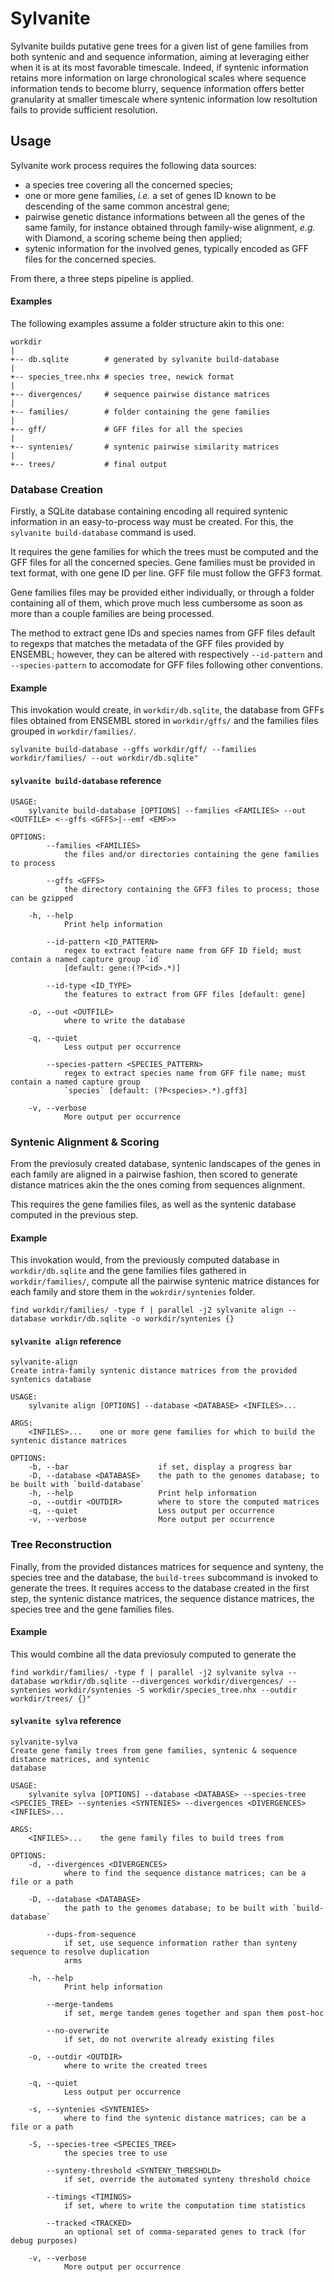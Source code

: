 # Sylvanite

Sylvanite builds putative gene trees for a given list of gene families from both
syntenic and and sequence information, aiming at leveraging either when it is at
its most favorable timescale. Indeed, if syntenic information retains more
information on large chronological scales where sequence information tends to
become blurry, sequence information offers better granularity at smaller
timescale where syntenic information low resoltution fails to provide sufficient
resolution.

## Usage

Sylvanite work process requires the following data sources:
  - a species tree covering all the concerned species;
  - one or more gene families, _i.e._ a set of genes ID known to be descending
    of the same common ancestral gene;
  - pairwise genetic distance informations between all the genes of the same
    family, for instance obtained through family-wise alignment, _e.g._ with
    Diamond, a scoring scheme being then applied;
  - sytenic information for the involved genes, typically encoded as GFF files
    for the concerned species.

From there, a three steps pipeline is applied.


#### Examples

The following examples assume a folder structure akin to this one:

```
workdir
|
+-- db.sqlite        # generated by sylvanite build-database
|
+-- species_tree.nhx # species tree, newick format
|
+-- divergences/     # sequence pairwise distance matrices
|
+-- families/        # folder containing the gene families
|
+-- gff/             # GFF files for all the species
|
+-- syntenies/       # syntenic pairwise similarity matrices
|
+-- trees/           # final output
```

### Database Creation

Firstly, a SQLite database containing encoding all required syntenic information
in an easy-to-process way must be created. For this, the `sylvanite
build-database` command is used.

It requires the gene families for which the trees must be computed and the GFF
files for all the concerned species. Gene families must be provided in text
format, with one gene ID per line. GFF file must follow the GFF3 format.

Gene families files may be provided either individually, or through a folder
containing all of them, which prove much less cumbersome as soon as more than a
couple families are being processed.

The method to extract gene IDs and species names from GFF files default to
regexps that matches the metadata of the GFF files provided by ENSEMBL; however,
they can be altered with respectively `--id-pattern` and `--species-pattern` to
accomodate for GFF files following other conventions.

#### Example

This invokation would create, in `workdir/db.sqlite`, the database from GFFs
files obtained from ENSEMBL stored in `workdir/gffs/` and the families files
grouped in `workdir/families/`.

```
sylvanite build-database --gffs workdir/gff/ --families workdir/families/ --out workdir/db.sqlite"
```

#### `sylvanite build-database` reference

```
USAGE:
    sylvanite build-database [OPTIONS] --families <FAMILIES> --out <OUTFILE> <--gffs <GFFS>|--emf <EMF>>

OPTIONS:
        --families <FAMILIES>
            the files and/or directories containing the gene families to process

        --gffs <GFFS>
            the directory containing the GFF3 files to process; those can be gzipped

    -h, --help
            Print help information

        --id-pattern <ID_PATTERN>
            regex to extract feature name from GFF ID field; must contain a named capture group `id`
            [default: gene:(?P<id>.*)]

        --id-type <ID_TYPE>
            the features to extract from GFF files [default: gene]

    -o, --out <OUTFILE>
            where to write the database

    -q, --quiet
            Less output per occurrence

        --species-pattern <SPECIES_PATTERN>
            regex to extract species name from GFF file name; must contain a named capture group
            `species` [default: (?P<species>.*).gff3]

    -v, --verbose
            More output per occurrence
```

### Syntenic Alignment & Scoring

From the previosuly created database, syntenic landscapes of the genes in each
family are aligned in a pairwise fashion, then scored to generate distance
matrices akin the the ones coming from sequences alignment.

This requires the gene families files, as well as the syntenic database computed
in the previous step.

#### Example

This invokation would, from the previously computed database in
`workdir/db.sqlite` and the gene families files gathered in `workdir/families/`,
compute all the pairwise syntenic matrice distances for each family and store
them in the `wokrdir/syntenies` folder.

```
find workdir/families/ -type f | parallel -j2 sylvanite align --database workdir/db.sqlite -o workdir/syntenies {}
```

#### `sylvanite align` reference

```
sylvanite-align
Create intra-family syntenic distance matrices from the provided syntenics database

USAGE:
    sylvanite align [OPTIONS] --database <DATABASE> <INFILES>...

ARGS:
    <INFILES>...    one or more gene families for which to build the syntenic distance matrices

OPTIONS:
    -b, --bar                    if set, display a progress bar
    -D, --database <DATABASE>    the path to the genomes database; to be built with `build-database`
    -h, --help                   Print help information
    -o, --outdir <OUTDIR>        where to store the computed matrices
    -q, --quiet                  Less output per occurrence
    -v, --verbose                More output per occurrence
```

### Tree Reconstruction

Finally, from the provided distances matrices for sequence and synteny, the
species tree and the database, the `build-trees` subcommand is invoked to
generate the trees. It requires access to the database created in the first
step, the syntenic distance matrices, the sequence distance matrices, the
species tree and the gene families files.

#### Example

This would combine all the data previosuly computed to generate the

```
find workdir/families/ -type f | parallel -j2 sylvanite sylva --database workdir/db.sqlite --divergences workdir/divergences/ --syntenies workdir/syntenies -S workdir/species_tree.nhx --outdir workdir/trees/ {}"
```

#### `sylvanite sylva` reference

```
sylvanite-sylva
Create gene family trees from gene families, syntenic & sequence distance matrices, and syntenic
database

USAGE:
    sylvanite sylva [OPTIONS] --database <DATABASE> --species-tree <SPECIES_TREE> --syntenies <SYNTENIES> --divergences <DIVERGENCES> <INFILES>...

ARGS:
    <INFILES>...    the gene family files to build trees from

OPTIONS:
    -d, --divergences <DIVERGENCES>
            where to find the sequence distance matrices; can be a file or a path

    -D, --database <DATABASE>
            the path to the genomes database; to be built with `build-database`

        --dups-from-sequence
            if set, use sequence information rather than synteny sequence to resolve duplication
            arms

    -h, --help
            Print help information

        --merge-tandems
            if set, merge tandem genes together and span them post-hoc

        --no-overwrite
            if set, do not overwrite already existing files

    -o, --outdir <OUTDIR>
            where to write the created trees

    -q, --quiet
            Less output per occurrence

    -s, --syntenies <SYNTENIES>
            where to find the syntenic distance matrices; can be a file or a path

    -S, --species-tree <SPECIES_TREE>
            the species tree to use

        --synteny-threshold <SYNTENY_THRESHOLD>
            if set, override the automated synteny threshold choice

        --timings <TIMINGS>
            if set, where to write the computation time statistics

        --tracked <TRACKED>
            an optional set of comma-separated genes to track (for debug purposes)

    -v, --verbose
            More output per occurrence
```
